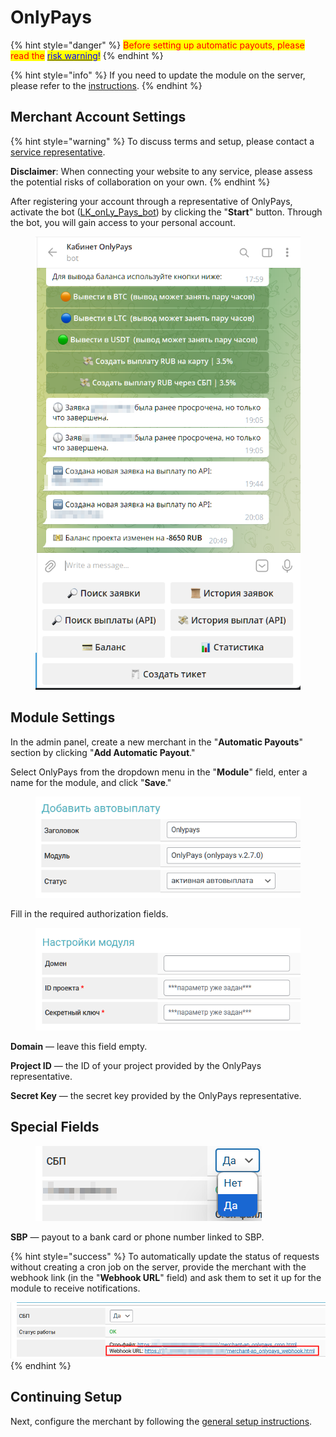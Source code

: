 # OnlyPays

{% hint style="danger" %}
<mark style="color:red;">Before setting up automatic payouts, please read the</mark> [<mark style="color:blue;">risk warning</mark>](https://premium.gitbook.io/main/osnovnye-nastroiki/merchanty-i-avtovyplaty/avtovyplaty/preduprezhdenie-o-riskakh)<mark style="color:blue;">!</mark>
{% endhint %}

{% hint style="info" %}
If you need to update the module on the server, please refer to the [instructions](https://premium.gitbook.io/main/en/basic-settings/faq/updating-script-files-on-the-server/how-to-update-files-on-the-server#merchant-and-auto-payout-modules).
{% endhint %}

## Merchant Account Settings

{% hint style="warning" %}
To discuss terms and setup, please contact a [service representative](https://t.me/only7pay).

**Disclaimer**: When connecting your website to any service, please assess the potential risks of collaboration on your own.
{% endhint %}

After registering your account through a representative of OnlyPays, activate the bot ([LK_onLy_Pays_bot](https://t.me/LK_onLy_Pays_bot)) by clicking the "**Start**" button. Through the bot, you will gain access to your personal account.

<figure><img src="../../../.gitbook/assets/image (2172)_eng.png" alt="" width="434"><figcaption></figcaption></figure>

## Module Settings

In the admin panel, create a new merchant in the "**Automatic Payouts**" section by clicking "**Add Automatic Payout**."

Select OnlyPays from the dropdown menu in the "**Module**" field, enter a name for the module, and click "**Save**."

<figure><img src="../../../.gitbook/assets/image (2174)_eng.png" alt="" width="441"><figcaption></figcaption></figure>

Fill in the required authorization fields.

<figure><img src="../../../.gitbook/assets/image (2169)_eng.png" alt="" width="454"><figcaption></figcaption></figure>

**Domain** — leave this field empty.

**Project ID** — the ID of your project provided by the OnlyPays representative.

**Secret Key** — the secret key provided by the OnlyPays representative.

## Special Fields

<figure><img src="../../../.gitbook/assets/image (2171)_eng.png" alt=""><figcaption></figcaption></figure>

**SBP** — payout to a bank card or phone number linked to SBP.

{% hint style="success" %}
To automatically update the status of requests without creating a cron job on the server, provide the merchant with the webhook link (in the "**Webhook URL**" field) and ask them to set it up for the module to receive notifications.

![](<../../../.gitbook/assets/image (2175)_eng.png>)
{% endhint %}

## Continuing Setup

Next, configure the merchant by following the [general setup instructions](https://premium.gitbook.io/rukovodstvo-polzovatelya/osnovnye-nastroiki/merchanty-i-avtovyplaty/avtovyplaty/obshie-nastroiki-merchantov-avtovyplat).